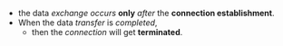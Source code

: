 -  the data *exchange occurs* **only** *after* the **connection establishment**.
- When the data *transfer* is *completed*,
	- then the *connection* will get **terminated**.